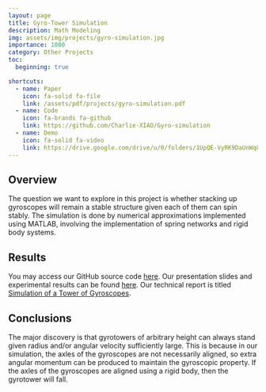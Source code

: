 ```yaml
---
layout: page
title: Gyro-Tower Simulation
description: Math Modeling
img: assets/img/projects/gyro-simulation.jpg
importance: 1000
category: Other Projects
toc:
  beginning: true

shortcuts:
  - name: Paper
    icon: fa-solid fa-file
    link: /assets/pdf/projects/gyro-simulation.pdf
  - name: Code
    icon: fa-brands fa-github
    link: https://github.com/Charlie-XIAO/Gyro-simulation
  - name: Demo
    icon: fa-solid fa-video
    link: https://drive.google.com/drive/u/0/folders/1UpQE-VyRK9DaUnWq8wOW_s7JVZEpMOUg
---
```


## Overview

The question we want to explore in this project is whether stacking up gyroscopes will remain a stable structure given each of them can spin stably. The simulation is done by numerical approximations implemented using MATLAB, involving the implementation of spring networks and rigid body systems.

## Results

You may access our GitHub source code [here](https://github.com/Charlie-XIAO/Gyro-simulation). Our presentation slides and experimental results can be found [here](https://drive.google.com/drive/u/0/folders/1UpQE-VyRK9DaUnWq8wOW_s7JVZEpMOUg). Our technical report is titled [Simulation of a Tower of Gyroscopes](/assets/pdf/projects/gyro-simulation.pdf).

## Conclusions

The major discovery is that gyrotowers of arbitrary height can always stand given radius and/or angular velocity sufficiently large. This is because in our simulation, the axles of the gyroscopes are not necessarily aligned, so extra angular momentum can be produced to maintain the gyroscopic property. If the axles of the gyroscopes are aligned using a rigid body, then the gyrotower will fall.
